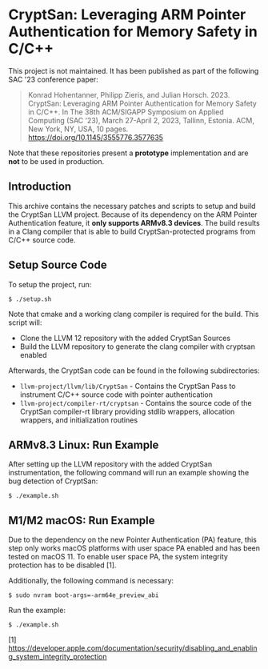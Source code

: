 # CryptSan: Leveraging ARM Pointer Authentication for Memory Safety in C/C++
This project is not maintained. It has been published as part of the following SAC '23 conference paper:

> Konrad Hohentanner, Philipp Zieris, and Julian Horsch. 2023. CryptSan:
> Leveraging ARM Pointer Authentication for Memory Safety in C/C++. In
> The 38th ACM/SIGAPP Symposium on Applied Computing (SAC ’23), March
> 27-April 2, 2023, Tallinn, Estonia. ACM, New York, NY, USA, 10 pages. https://doi.org/10.1145/3555776.3577635

Note that these repositories present a **prototype** implementation and are **not** to be used in production.

## Introduction
This archive contains the necessary patches and scripts to setup and build the
CryptSan LLVM project. Because of its dependency on the ARM Pointer
Authentication feature, it **only supports ARMv8.3 devices**. The build results in a Clang compiler that is able to build
CryptSan-protected programs from C/C++ source code.

## Setup Source Code
To setup the project, run:

    $ ./setup.sh

Note that cmake and a working clang compiler is required for the build.
This script will:

  * Clone the LLVM 12 repository with the added CryptSan Sources
  * Build the LLVM repository to generate the clang compiler with cryptsan enabled

Afterwards, the CryptSan code can be found in the following subdirectories:

  * `llvm-project/llvm/lib/CryptSan` - Contains the CryptSan Pass to instrument
    C/C++ source code with pointer authentication
  * `llvm-project/compiler-rt/cryptsan` - Contains the source code of the
    CryptSan compiler-rt library providing stdlib wrappers, allocation
    wrappers, and initialization routines

## ARMv8.3 Linux: Run Example
After setting up the LLVM repository with the added CryptSan instrumentation, the following command will run an example showing the bug detection of CryptSan:

    $ ./example.sh

## M1/M2 macOS: Run Example
Due to the dependency on the new Pointer Authentication (PA) feature, this
step only works macOS platforms with user space PA
enabled and has been tested on macOS 11. To enable user space PA, the system
integrity protection has to be disabled [1].

Additionally, the following command is necessary:

    $ sudo nvram boot-args=-arm64e_preview_abi
    
Run the example:
 
    $ ./example.sh

[1] https://developer.apple.com/documentation/security/disabling_and_enabling_system_integrity_protection  